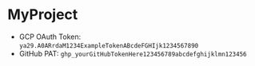 # MyProject

- GCP OAuth Token: `ya29.A0ARrdaM1234ExampleTokenABcdeFGHIjk1234567890`
- GitHub PAT: `ghp_yourGitHubTokenHere123456789abcdefghijklmn123456`
